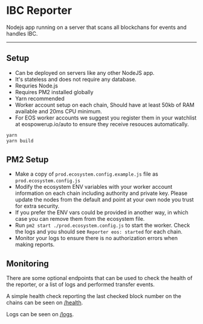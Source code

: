 # IBC Reporter

Nodejs app running on a server that scans all blockchans for events and handles IBC.

---

## Setup

- Can be deployed on servers like any other NodeJS app.
- It's stateless and does not require any database.
- Requries Node.js
- Requires PM2 installed globally
- Yarn recommended
- Worker account setup on each chain, Should have at least 50kb of RAM available and 20ms CPU minimum.
- For EOS worker accounts we suggest you register them in your watchlist at eospowerup.io/auto to ensure they receive resouces automatically.

```bash
yarn
yarn build
```

## PM2 Setup

- Make a copy of `prod.ecosystem.config.example.js` file as `prod.ecosystem.config.js`
- Modify the ecosystem ENV variables with your worker account information on each chain including authority and private key. Please update the nodes from the default and point at your own node you trust for extra security.
- If you prefer the ENV vars could be provided in another way, in which case you can remove them from the ecosystem file.
- Run `pm2 start ./prod.ecosystem.config.js` to start the worker. Check the logs and you should see `Reporter eos: started` for each chain.
- Monitor your logs to ensure there is no authorization errors when making reports.

## Monitoring

There are some optional endpoints that can be used to check the health of the reporter, or a list of logs and performed transfer events.

A simple health check reporting the last checked block number on the chains can be seen on [/health](http://localhost:8080/health).

Logs can be seen on [/logs](http://localhost:8080/logs).
